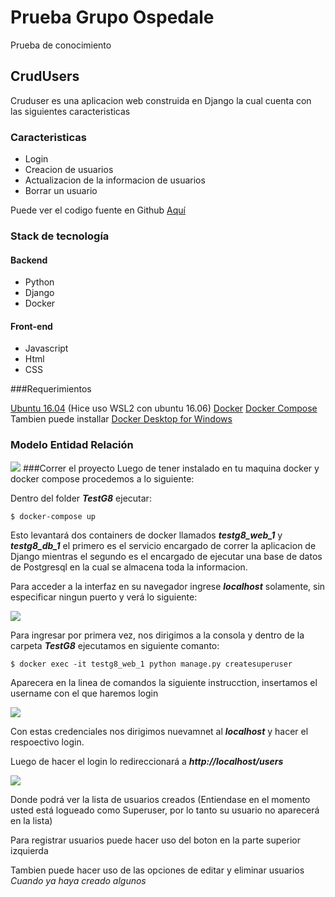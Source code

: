 # Prueba Grupo Ospedale
Prueba de conocimiento
## CrudUsers
Cruduser es una aplicacion web construida en Django la cual cuenta con las siguientes caracteristicas  
### Caracteristicas

- Login
-  Creacion de usuarios 
- Actualizacion de la informacion de usuarios
- Borrar un usuario

Puede ver el codigo fuente en Github [Aquí](https://github.com/Joldiazch/TestG8)

### Stack de tecnología
#### Backend
- Python
- Django
- Docker

#### Front-end
- Javascript
- Html
- CSS


###Requerimientos

[Ubuntu 16.04](https://docs.microsoft.com/en-us/windows/wsl/install-win10) (Hice uso WSL2 con ubuntu 16.06) 
[Docker](https://docs.docker.com/engine/install/ubuntu/)
[Docker Compose](https://docs.docker.com/compose/install/)
Tambien puede installar [Docker Desktop for Windows](https://hub.docker.com/editions/community/docker-ce-desktop-windows)

### Modelo Entidad Relación
![](https://i.ibb.co/RQV5zgr/ERD-import-example.png)
###Correr el proyecto
Luego de tener instalado en tu maquina docker y docker compose procedemos a lo siguiente:

Dentro del folder ***TestG8*** ejecutar:

`$ docker-compose up`

Esto levantará dos containers de docker llamados ***testg8_web_1***  y  ***testg8_db_1***  el primero es el servicio encargado de correr la aplicacion de Django mientras el segundo es el encargado de ejecutar una base de datos de Postgresql en la cual se almacena toda la informacion.

Para acceder a la interfaz en su navegador ingrese ***localhost***  solamente, sin especificar ningun puerto y verá lo siguiente:

![](https://i.ibb.co/NFW9gDF/login-g8.png)

Para ingresar por primera vez, nos dirigimos a la consola y dentro de la carpeta ***TestG8***  ejecutamos en siguiente comanto:

`$ docker exec -it testg8_web_1 python manage.py createsuperuser`

Aparecera en la linea de comandos la siguiente instrucction, insertamos el username con el que haremos login

![](https://i.ibb.co/N2xDp8c/superuser.png)

Con estas credenciales nos dirigimos nuevamnet al ***localhost*** y hacer el respoectivo login.

Luego de hacer el login lo redireccionará a ***http://localhost/users***

![](https://i.ibb.co/1GvT2q6/lista.png)

Donde podrá ver la lista de usuarios creados (Entiendase en el momento usted está logueado como Superuser, por lo tanto su usuario no aparecerá en la lista)

Para registrar usuarios puede hacer uso del boton en la parte superior izquierda

Tambien puede hacer uso de las opciones de editar y eliminar usuarios *Cuando ya haya creado algunos*
